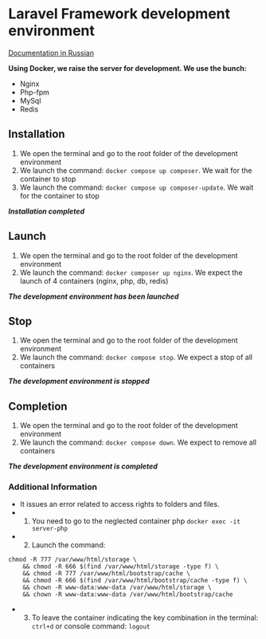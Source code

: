 # Laravel Framework development environment

[Documentation in Russian](https://github.com/avxman/docker/blob/master/readme-ru.md)

**Using Docker, we raise the server for development. We use the bunch:**
* Nginx
* Php-fpm
* MySql
* Redis

## Installation
1. We open the terminal and go to the root folder of the development environment
2. We launch the command: `docker compose up composer`. We wait for the container to stop
3. We launch the command: `docker compose up composer-update`. We wait for the container to stop

***Installation completed***

## Launch
1. We open the terminal and go to the root folder of the development environment
2. We launch the command: `docker composer up nginx`. We expect the launch of 4 containers
   (nginx, php, db, redis)

***The development environment has been launched***

## Stop
1. We open the terminal and go to the root folder of the development environment
2. We launch the command: `docker compose stop`. We expect a stop of all containers

***The development environment is stopped***

## Completion
1. We open the terminal and go to the root folder of the development environment
2. We launch the command: `docker compose down`. We expect to remove all containers

***The development environment is completed***

### Additional Information
* It issues an error related to access rights to folders and files.
* 1. You need to go to the neglected container php `docker exec -it server-php`
* 2. Launch the command:
```shell
chmod -R 777 /var/www/html/storage \
    && chmod -R 666 $(find /var/www/html/storage -type f) \
    && chmod -R 777 /var/www/html/bootstrap/cache \
    && chmod -R 666 $(find /var/www/html/bootstrap/cache -type f) \
    && chown -R www-data:www-data /var/www/html/storage \
    && chown -R www-data:www-data /var/www/html/bootstrap/cache
```
* 3. To leave the container indicating the key combination in the terminal: `ctrl+d`
     or console command: `logout`

